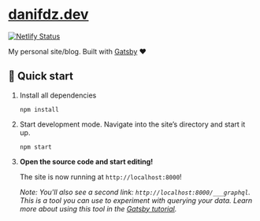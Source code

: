 # [danifdz.dev](https://www.danifdz.dev)

[![Netlify Status](https://api.netlify.com/api/v1/badges/7aede0f9-9abd-4904-97cd-103e75b6d19b/deploy-status)](https://app.netlify.com/sites/danifdz/deploys)

My personal site/blog. Built with [Gatsby](https://www.gatsbyjs.org/) :heart:

## :rocket: Quick start

1.  Install all dependencies

    ```shell
    npm install
    ```

1.  Start development mode. Navigate into the site’s directory and start it up.

    ```shell
    npm start
    ```

1.  **Open the source code and start editing!**

    The site is now running at `http://localhost:8000`!

    _Note: You'll also see a second link: _`http://localhost:8000/___graphql`_. This is a tool you can use to experiment with querying your data. Learn more about using this tool in the [Gatsby tutorial](https://www.gatsbyjs.org/tutorial/part-five/#introducing-graphiql)._
